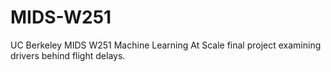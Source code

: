 # MIDS-W251

UC Berkeley MIDS W251 Machine Learning At Scale final project examining drivers behind flight delays. 
